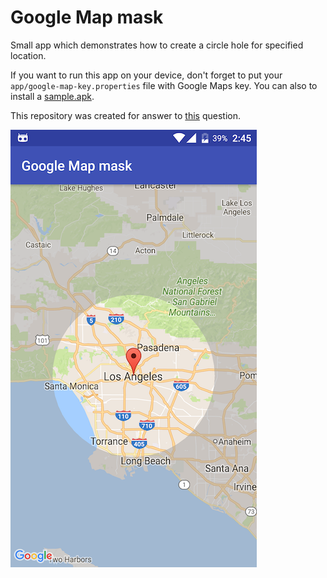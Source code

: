 # Google Map mask
Small app which demonstrates how to create a circle hole for specified location.

If you want to run this app on your device, don't forget to put your `app/google-map-key.properties` file with Google Maps key. You can also to install a [sample.apk](https://github.com/AntonyGolovin/Google-Map-mask/blob/master/app/sample.apk).

This repository was created for answer to [this](http://stackoverflow.com/questions/39124706/android-google-maps-polygon-add-circle-hole) question. 

![Screenshot](art/screenshot.png)  
